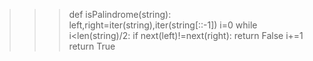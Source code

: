 >>> def isPalindrome(string):
     left,right=iter(string),iter(string[::-1])
     i=0
     while i<len(string)/2:
            if next(left)!=next(right):
                     return False
            i+=1
            return True

